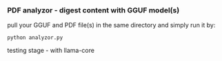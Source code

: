 ### PDF analyzor - digest content with GGUF model(s)

pull your GGUF and PDF file(s) in the same directory and simply run it by:
```
python analyzor.py
```
testing stage - with llama-core

